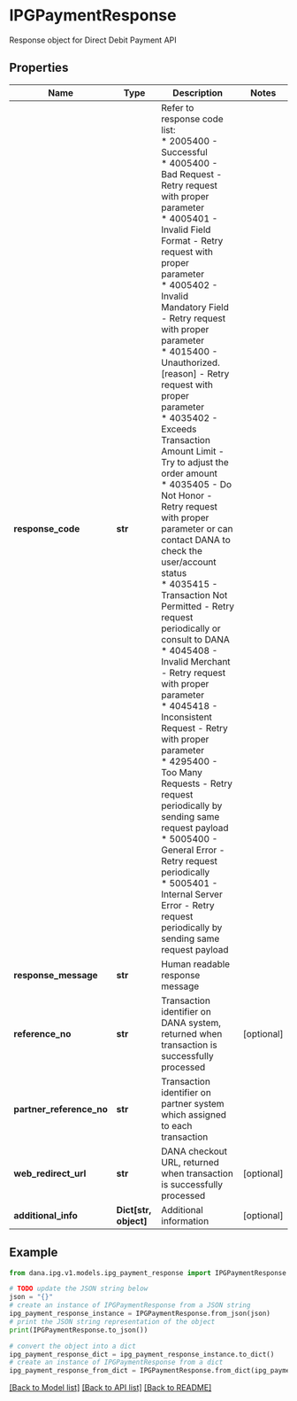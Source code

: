 # IPGPaymentResponse

Response object for Direct Debit Payment API

## Properties

Name | Type | Description | Notes
------------ | ------------- | ------------- | -------------
**response_code** | **str** | Refer to response code list:<br /> * 2005400 - Successful<br /> * 4005400 - Bad Request - Retry request with proper parameter<br /> * 4005401 - Invalid Field Format - Retry request with proper parameter<br /> * 4005402 - Invalid Mandatory Field - Retry request with proper parameter<br /> * 4015400 - Unauthorized. [reason] - Retry request with proper parameter<br /> * 4035402 - Exceeds Transaction Amount Limit - Try to adjust the order amount<br /> * 4035405 - Do Not Honor - Retry request with proper parameter or can contact DANA to check the user/account status<br /> * 4035415 - Transaction Not Permitted - Retry request periodically or consult to DANA<br /> * 4045408 - Invalid Merchant - Retry request with proper parameter<br /> * 4045418 - Inconsistent Request - Retry with proper parameter<br /> * 4295400 - Too Many Requests - Retry request periodically by sending same request payload<br /> * 5005400 - General Error - Retry request periodically<br /> * 5005401 - Internal Server Error - Retry request periodically by sending same request payload<br />  | 
**response_message** | **str** | Human readable response message | 
**reference_no** | **str** | Transaction identifier on DANA system, returned when transaction is successfully processed | [optional] 
**partner_reference_no** | **str** | Transaction identifier on partner system which assigned to each transaction | 
**web_redirect_url** | **str** | DANA checkout URL, returned when transaction is successfully processed | [optional] 
**additional_info** | **Dict[str, object]** | Additional information | [optional] 

## Example

```python
from dana.ipg.v1.models.ipg_payment_response import IPGPaymentResponse

# TODO update the JSON string below
json = "{}"
# create an instance of IPGPaymentResponse from a JSON string
ipg_payment_response_instance = IPGPaymentResponse.from_json(json)
# print the JSON string representation of the object
print(IPGPaymentResponse.to_json())

# convert the object into a dict
ipg_payment_response_dict = ipg_payment_response_instance.to_dict()
# create an instance of IPGPaymentResponse from a dict
ipg_payment_response_from_dict = IPGPaymentResponse.from_dict(ipg_payment_response_dict)
```
[[Back to Model list]](../README.md#documentation-for-models) [[Back to API list]](../README.md#documentation-for-api-endpoints) [[Back to README]](../README.md)


